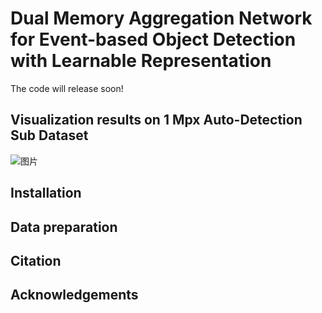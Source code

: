 # Dual Memory Aggregation Network for Event-based Object Detection with Learnable Representation
The code will release soon!


## Visualization results on 1 Mpx Auto-Detection Sub Dataset
![图片](https://github.com/wds320/AAAI_Event_based_detection/blob/main/case.png)

## Installation


## Data preparation


## Citation


## Acknowledgements
